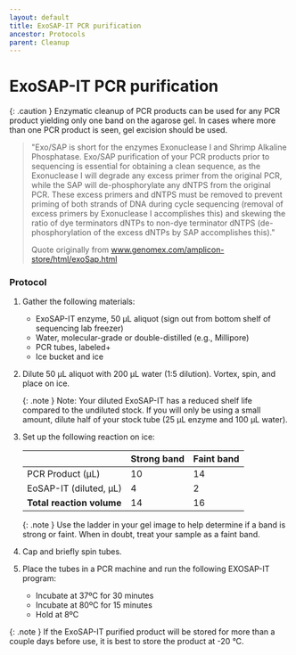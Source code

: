 ```yaml
---
layout: default
title: ExoSAP-IT PCR purification
ancestor: Protocols
parent: Cleanup
---
```


# ExoSAP-IT PCR purification

{: .caution }
Enzymatic cleanup of PCR products can be used for any PCR product yielding only one band on the agarose gel. In cases where more than one PCR product is seen, gel excision should be used.

> "Exo/SAP is short for the enzymes Exonuclease I and Shrimp Alkaline Phosphatase. Exo/SAP purification of your PCR products prior to sequencing is essential for obtaining a clean sequence, as the Exonuclease I will degrade any excess primer from the original PCR, while the SAP will de-phosphorylate any dNTPS from the original PCR. These excess primers and dNTPS must be removed to prevent priming of both strands of DNA during cycle sequencing (removal of excess primers by Exonuclease I accomplishes this) and skewing the ratio of dye terminators dNTPs to non-dye terminator dNTPS (de-phosphorylation of the excess dNTPs by SAP accomplishes this)."
> 
> Quote originally from www.genomex.com/amplicon-store/html/exoSap.html

### Protocol

1. Gather the following materials:

    - ExoSAP-IT enzyme, 50 µL aliquot (sign out from bottom shelf of sequencing lab freezer)
    - Water, molecular-grade or double-distilled (e.g., Millipore)
    - PCR tubes, labeled+
    - Ice bucket and ice
2. Dilute 50 µL aliquot with 200 µL water (1:5 dilution). Vortex, spin, and place on ice.

    {: .note }
   Note: Your diluted ExoSAP-IT has a reduced shelf life compared to the undiluted stock. If you will only be using a small amount, dilute half of your stock tube (25 µL enzyme and 100 µL water).
3. Set up the following reaction on ice:

    |                           | Strong band | Faint band |
    |:--------------------------|:------------|:-----------|
    | PCR Product (µL)          | 10          | 14         |
    | EoSAP-IT (diluted, µL)    | 4           | 2          |
    | **Total reaction volume** | 14          | 16         |

    {: .note }
   Use the ladder in your gel image to help determine if a band is strong or faint. When in doubt, treat your sample as a faint band.
4. Cap and briefly spin tubes.
5. Place the tubes in a PCR machine and run the following EXOSAP-IT program:
    - Incubate at 37ºC for 30 minutes
    - Incubate at 80ºC for 15 minutes
    - Hold at 8ºC

{: .note }
If the ExoSAP-IT purified product will be stored for more than a couple days before use, it is best to store the product at -20 °C.
